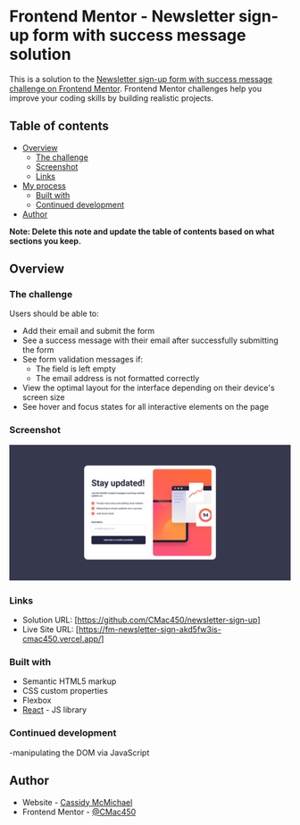 # Frontend Mentor - Newsletter sign-up form with success message solution

This is a solution to the [Newsletter sign-up form with success message challenge on Frontend Mentor](https://www.frontendmentor.io/challenges/newsletter-signup-form-with-success-message-3FC1AZbNrv). Frontend Mentor challenges help you improve your coding skills by building realistic projects. 

## Table of contents

- [Overview](#overview)
  - [The challenge](#the-challenge)
  - [Screenshot](#screenshot)
  - [Links](#links)
- [My process](#my-process)
  - [Built with](#built-with)
  - [Continued development](#continued-development)
- [Author](#author)

**Note: Delete this note and update the table of contents based on what sections you keep.**

## Overview

### The challenge

Users should be able to:

- Add their email and submit the form
- See a success message with their email after successfully submitting the form
- See form validation messages if:
  - The field is left empty
  - The email address is not formatted correctly
- View the optimal layout for the interface depending on their device's screen size
- See hover and focus states for all interactive elements on the page

### Screenshot

![](./screenshot.png)

### Links

- Solution URL: [https://github.com/CMac450/newsletter-sign-up]
- Live Site URL: [https://fm-newsletter-sign-akd5fw3is-cmac450.vercel.app/]


### Built with

- Semantic HTML5 markup
- CSS custom properties
- Flexbox
- [React](https://reactjs.org/) - JS library



### Continued development
-manipulating the DOM via JavaScript


## Author

- Website - [Cassidy McMichael](https://cmcmichael.vercel.app/)
- Frontend Mentor - [@CMac450](https://www.frontendmentor.io/profile/yourusername)

